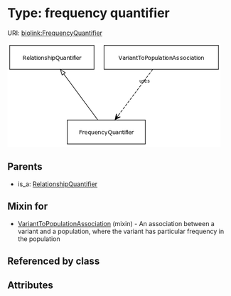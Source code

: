 
# Type: frequency quantifier




URI: [biolink:FrequencyQuantifier](https://w3id.org/biolink/vocab/FrequencyQuantifier)


![img](images/FrequencyQuantifier.png)

## Parents

 *  is_a: [RelationshipQuantifier](RelationshipQuantifier.md)

## Mixin for

 * [VariantToPopulationAssociation](VariantToPopulationAssociation.md) (mixin)  - An association between a variant and a population, where the variant has particular frequency in the population

## Referenced by class


## Attributes

